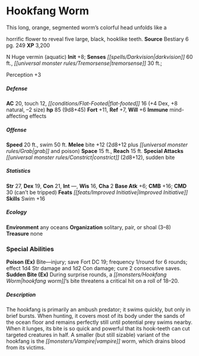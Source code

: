 ﻿---
cssclass: [monsters]
title1: Hookfang Worm
desc_short: This long, orange, segmented worm's colorful head unfolds like ahorrific
  flower to reveal five large, black, hooklike teeth.
title2: Hookfang Worm
CR: 7
sources:
- name: Bestiary 6
  page: 249
  link: http://paizo.com/products/btpy9oge?Pathfinder-Roleplaying-Game-Bestiary-6-Hardcover
XP: 3200
alignment: N
size: Huge
type: vermin
subtypes:
- aquatic
initiative:
  bonus: 8
senses:
  darkvision: 60
  tremorsense: 30
AC:
  AC: 20
  touch: 12
  flat_footed: 16
  components:
    dex: 4
    natural: 8
    size: -2
HP:
  HP: 85
  long: 9d8+45
saves:
  fort: 11
  ref: 7
  will: 6
immunities:
- mind-affecting effects
speeds:
  base: 20
  swim: 50
attacks:
  melee:
  - - text: bite +12 (2d8+12 plus grab and poison)
      entries:
      - - damage: 2d8+12
        - effect: grab
        - effect: poison
      attack: bite
      bonus:
      - 12
  special:
  - constrict (2d8+12)
  - sudden bite
space: 15
reach: 15
ability_scores:
  STR: 27
  DEX: 19
  CON: 21
  INT:
  WIS: 16
  CHA: 2
BAB: 6
CMB: 16
CMD: 30
CMD_other: can't be tripped
feats:
- name: Improved Initiative
skills:
  Swim: 16
  Perception: 3
ecology:
  environment: any oceans
  organization: solitary, pair, or shoal (3-8)
  treasure_type: none
special_abilities:
  Poison (Ex): Bite-injury; save Fort DC 19; frequency 1/round for 6 rounds; effect
    1d4 Str damage and 1d2 Con damage; cure 2 consecutive saves.
  Sudden Bite (Ex): During surprise rounds, a hookfang worm's bite threatens a critical
    hit on a roll of 18-20.
desc_long: The hookfang is primarily an ambush predator; it swims quickly, but only
  in brief bursts. When hunting, it covers most of its body under the sands of the
  ocean floor and remains perfectly still until potential prey swims nearby. When
  it lunges, its bite is so quick and powerful that its hook-teeth can cut targeted
  creatures in half. A smaller (but still sizable) variant of the hookfang is the
  vampire worm, which drains blood from its victims.

---

# Hookfang Worm
This long, orange, segmented worm’s colorful head unfolds like a

horrific flower to reveal five large, black, hooklike teeth.
**Source** Bestiary 6 pg. 249
**XP** 3,200

N Huge vermin (aquatic)
**Init** +8; **Senses** _[[spells/Darkvision|darkvision]]_ 60 ft., _[[universal monster rules/Tremorsense|tremorsense]]_ 30 ft.;

Perception +3

##### Defense

**AC** 20, touch 12, _[[conditions/Flat-Footed|flat-footed]]_ 16 (+4 Dex, +8 natural, –2 size)
**hp** 85 (9d8+45)
**Fort** +11, **Ref** +7, **Will** +6
**Immune** mind-affecting effects

##### Offense
**Speed** 20 ft., swim 50 ft.
**Melee** bite +12 (2d8+12 plus _[[universal monster rules/Grab|grab]]_ and poison)
**Space** 15 ft., **Reach** 15 ft.
**Special Attacks** _[[universal monster rules/Constrict|constrict]]_ (2d8+12), sudden bite

##### Statistics
**Str** 27, **Dex** 19, **Con** 21, **Int** —, **Wis** 16, **Cha** 2
**Base Atk** +6; **CMB** +16; **CMD** 30 (can’t be tripped)
**Feats** _[[feats/Improved Initiative|Improved Initiative]]_
**Skills** Swim +16

##### Ecology

**Environment** any oceans
**Organization** solitary, pair, or shoal (3–8)
**Treasure** none

### Special Abilities

**Poison (Ex)** Bite—injury; save Fort DC 19; frequency 1/round for 6 rounds; effect 1d4 Str damage and 1d2 Con damage; cure 2 consecutive saves.
**Sudden Bite (Ex)** During surprise rounds, a _[[monsters/Hookfang Worm|hookfang worm]]_’s bite threatens a critical hit on a roll of 18–20.

##### Description

The hookfang is primarily an ambush predator; it swims quickly, but only in brief bursts. When hunting, it covers most of its body under the sands of the ocean floor and remains perfectly still until potential prey swims nearby. When it lunges, its bite is so quick and powerful that its hook-teeth can cut targeted creatures in half. A smaller (but still sizable) variant of the hookfang is the _[[monsters/Vampire|vampire]]_ worm, which drains blood from its victims.
